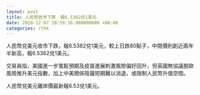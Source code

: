 ```yaml
---
layout: post
title: 人民幣收市下跌　報6.5382兌1美元
date: 2020-12-07 20:59:16.000000000 +08:00
categories: rthk
---
```


人民幣兌美元收市下跌，報6.5382兌1美元，較上日跌80點子，中間價則創近兩年半新高，報6.5362兌1美元。

交易員指，美國進一步寬鬆預期及疫苗進展刺激風險偏好回升，但英國無協議脫歐風險推升美元指數，加上中美關係陰霾短期難以消退，或限制人民幣升值空間。

人民幣兌美元離岸價最新報6.53兌1美元。
